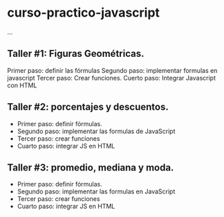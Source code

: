 # curso-practico-javascript

...

## Taller #1: Figuras Geométricas.

Primer paso: definir las fórmulas
Segundo paso: implementar formulas en javascript
Tercer paso: Crear funciones.
Cuerto paso: Integrar Javascript con HTML


## Taller #2: porcentajes y descuentos.
- Primer paso: definir fórmulas.
- Segundo paso: implementar las formulas de JavaScript
- Tercer paso: crear funciones
- Cuarto paso: integrar JS en HTML

## Taller #3: promedio, mediana y moda.
- Primer paso: definir fórmulas.
- Segundo paso: implementar las formulas en JavaScript
- Tercer paso: crear funciones
- Cuarto paso: integrar JS en HTML